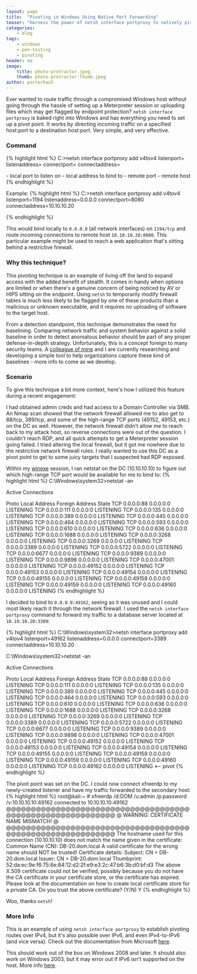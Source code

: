 ```yaml
---
layout: page
title:  "Pivoting in Windows Using Native Port Forwarding"
teaser: "Harness the power of netsh interface portproxy to natively pivot on Windows and stay under the AV radar during a penetration test."
categories:
    - blog
tags:
    - windows
    - pen-testing
    - pivoting
header: no
image:
    title: photo-protractor.jpeg
    thumb: photo-protractor-thumb.jpeg
author: porterhau5
---
```

Ever wanted to route traffic through a compromised Windows host without going through the hassle of setting up a Meterpreter session or uploading files which may get flagged by endpoint protection? `netsh interface portproxy` is baked right into Windows and has everything you need to set up a pivot point. It works by directing incoming traffic on a specified host:port to a destination host:port. Very simple, and very effective.

### Command

{% highlight html %}
C:\>netsh interface portproxy add v4tov4 listenport=<lport>
listenaddress=<lhost> connectport=<rport> connectaddress=<rhost>

<lport> - local port to listen on
<lhost> - local address to bind to
<rport> - remote port
<rhost> - remote host
{% endhighlight %}

Example:
{% highlight html %}
C:\>netsh interface portproxy add v4tov4 listenport=1194
listenaddress=0.0.0.0 connectport=8080 connectaddress=10.10.10.20

{% endhighlight %}

This would bind locally to `0.0.0.0` (all network interfaces) on `1194/tcp` and route incoming connections to remote host `10.10.10.20:8080`. This particular example might be used to reach a web application that's sitting behind a restrictive firewall.

### Why this technique?

This pivoting technique is an example of living off the land to expand access with the added benefit of stealth. It comes in handy when options are limited or when there's a genuine concern of being noticed by AV or HIPS sitting on the endpoint. Using `netsh` to temporarily modify firewall tables is much less likely to be flagged by one of these products than a malicious or unknown executable, and it requires no uploading of software to the target host.

From a detection standpoint, this technique demonstrates the need for baselining. Comparing network traffic and system behavior against a solid baseline in order to detect anomalous behavior should be part of any proper defense-in-depth strategy. Unfortunately, this is a concept foreign to many security teams. A <a href="https://twitter.com/pfizzell" target="_blank">colleague of mine</a> and I are currently researching and developing a simple tool to help organizations capture these kind of baselines - more info to come as we develop.

### Scenario

To give this technique a bit more context, here's how I utilized this feature during a recent engagement:

I had obtained admin creds and had access to a Domain Controller via SMB. An Nmap scan showed that the network firewall allowed me to also get to 88/tcp, 389/tcp, and some of the high-range TCP ports (49152, 49153, etc.) on the DC as well. However, the network firewall didn’t allow me to reach back to my attack host, so reverse connections were out of the question. I couldn’t reach RDP, and all quick attempts to get a Meterpreter session going failed. I tried altering the local firewall, but it got me nowhere due to the restrictive network firewall rules. I really wanted to use this DC as a pivot point to get to some juicy targets that I suspected had RDP exposed.

Within my <a href="https://sourceforge.net/projects/winexe/" target="_blank">winexe</a> session, I ran netstat on the DC (10.10.10.10) to figure out which high-range TCP port would be available for me to bind to:
{% highlight html %}
C:\Windows\system32>netstat -an

Active Connections

  Proto  Local Address        Foreign Address      State
  TCP    0.0.0.0:88           0.0.0.0:0            LISTENING
  TCP    0.0.0.0:111          0.0.0.0:0            LISTENING
  TCP    0.0.0.0:135          0.0.0.0:0            LISTENING
  TCP    0.0.0.0:389          0.0.0.0:0            LISTENING
  TCP    0.0.0.0:445          0.0.0.0:0            LISTENING
  TCP    0.0.0.0:464          0.0.0.0:0            LISTENING
  TCP    0.0.0.0:593          0.0.0.0:0            LISTENING
  TCP    0.0.0.0:610          0.0.0.0:0            LISTENING
  TCP    0.0.0.0:636          0.0.0.0:0            LISTENING
  TCP    0.0.0.0:1688         0.0.0.0:0            LISTENING
  TCP    0.0.0.0:3268         0.0.0.0:0            LISTENING
  TCP    0.0.0.0:3269         0.0.0.0:0            LISTENING
  TCP    0.0.0.0:3389         0.0.0.0:0            LISTENING
  TCP    0.0.0.0:5722         0.0.0.0:0            LISTENING
  TCP    0.0.0.0:6677         0.0.0.0:0            LISTENING
  TCP    0.0.0.0:9389         0.0.0.0:0            LISTENING
  TCP    0.0.0.0:9898         0.0.0.0:0            LISTENING
  TCP    0.0.0.0:47001        0.0.0.0:0            LISTENING
  TCP    0.0.0.0:49152        0.0.0.0:0            LISTENING
  TCP    0.0.0.0:49153        0.0.0.0:0            LISTENING
  TCP    0.0.0.0:49154        0.0.0.0:0            LISTENING
  TCP    0.0.0.0:49155        0.0.0.0:0            LISTENING
  TCP    0.0.0.0:49158        0.0.0.0:0            LISTENING
  TCP    0.0.0.0:49159        0.0.0.0:0            LISTENING
  TCP    0.0.0.0:49160        0.0.0.0:0            LISTENING
{% endhighlight %}

I decided to bind to `0.0.0.0:49162`, seeing as it was unused and I could most likely reach it through the network firewall. I used the `netsh interface portproxy` command to forward my traffic to a database server located at `10.10.10.20:3389`:

{% highlight html %}
C:\Windows\system32>netsh interface portproxy add v4tov4 listenport=49162
listenaddress=0.0.0.0 connectport=3389 connectaddress=10.10.10.20

C:\Windows\system32>netstat -an

Active Connections

  Proto  Local Address        Foreign Address      State
  TCP    0.0.0.0:88           0.0.0.0:0            LISTENING
  TCP    0.0.0.0:111          0.0.0.0:0            LISTENING
  TCP    0.0.0.0:135          0.0.0.0:0            LISTENING
  TCP    0.0.0.0:389          0.0.0.0:0            LISTENING
  TCP    0.0.0.0:445          0.0.0.0:0            LISTENING
  TCP    0.0.0.0:464          0.0.0.0:0            LISTENING
  TCP    0.0.0.0:593          0.0.0.0:0            LISTENING
  TCP    0.0.0.0:610          0.0.0.0:0            LISTENING
  TCP    0.0.0.0:636          0.0.0.0:0            LISTENING
  TCP    0.0.0.0:1688         0.0.0.0:0            LISTENING
  TCP    0.0.0.0:3268         0.0.0.0:0            LISTENING
  TCP    0.0.0.0:3269         0.0.0.0:0            LISTENING
  TCP    0.0.0.0:3389         0.0.0.0:0            LISTENING
  TCP    0.0.0.0:5722         0.0.0.0:0            LISTENING
  TCP    0.0.0.0:6677         0.0.0.0:0            LISTENING
  TCP    0.0.0.0:9389         0.0.0.0:0            LISTENING
  TCP    0.0.0.0:9898         0.0.0.0:0            LISTENING
  TCP    0.0.0.0:47001        0.0.0.0:0            LISTENING
  TCP    0.0.0.0:49152        0.0.0.0:0            LISTENING
  TCP    0.0.0.0:49153        0.0.0.0:0            LISTENING
  TCP    0.0.0.0:49154        0.0.0.0:0            LISTENING
  TCP    0.0.0.0:49155        0.0.0.0:0            LISTENING
  TCP    0.0.0.0:49158        0.0.0.0:0            LISTENING
  TCP    0.0.0.0:49159        0.0.0.0:0            LISTENING
  TCP    0.0.0.0:49160        0.0.0.0:0            LISTENING
  TCP    0.0.0.0:49162        0.0.0.0:0            LISTENING <-- pivot
{% endhighlight %}

The pivot point was set on the DC. I could now connect xfreerdp to my newly-created listener and have my traffic forwarded to the secondary host:
{% highlight html %}
root@kali:~ # xfreerdp /d:DOM /u:admin /p:password /v:10.10.10.10:49162
connected to 10.10.10.10:49162
@@@@@@@@@@@@@@@@@@@@@@@@@@@@@@@@@@@@@@@@@@@@@@@@@@@@@@@@@@@
@           WARNING: CERTIFICATE NAME MISMATCH!           @
@@@@@@@@@@@@@@@@@@@@@@@@@@@@@@@@@@@@@@@@@@@@@@@@@@@@@@@@@@@
The hostname used for this connection (10.10.10.10)
does not match the name given in the certificate:
Common Name (CN):
  DB-20.dom.local
A valid certificate for the wrong name should NOT be trusted!
Certificate details:
  Subject: CN = DB-20.dom.local
  Issuer: CN = DB-20.dom.local
  Thumbprint: 52:da:ec:9e:f6:75:6e:84:12:d2:2f:e9:e3:2c:47:b6:3b:d0:bf:d3
The above X.509 certificate could not be verified, possibly because
you do not have the CA certificate in your certificate store, or the
certificate has expired. Please look at the documentation on how to
create local certificate store for a private CA.
Do you trust the above certificate? (Y/N) Y
{% endhighlight %}

Woo, thanks `netsh`!

### More Info

This is an example of using `netsh interface portproxy` to establish pivoting routes over IPv4, but it's also possible over IPv6, and even IPv4-to-IPv6 (and vice versa). Check out the documentation from Microsoft <a href="https://technet.microsoft.com/en-us/library/cc731068%28v=ws.10%29.aspx" target="_blank">here</a>.

This should work out of the box on Windows 2008 and later. It should also work on Windows 2003, but it may error out if IPv6 isn't supported on the host. More info <a href="https://support.microsoft.com/en-us/kb/555744" target="_blank">here</a>.
